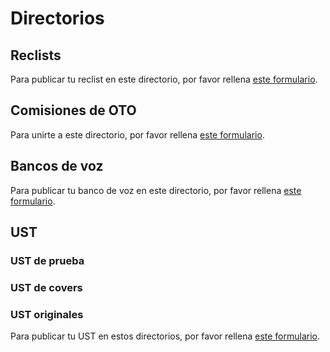 # Directorios
## Reclists
Para publicar tu reclist en este directorio, por favor rellena [este formulario]().
## Comisiones de OTO
Para unirte a este directorio, por favor rellena [este formulario]().
## Bancos de voz
Para publicar tu banco de voz en este directorio, por favor rellena [este formulario]().
## UST
### UST de prueba
### UST de covers
### UST originales
Para publicar tu UST en estos directorios, por favor rellena [este formulario]().
